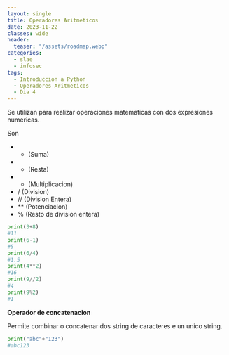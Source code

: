 ```yaml
---
layout: single
title: Operadores Aritmeticos
date: 2023-11-22
classes: wide
header:
  teaser: "/assets/roadmap.webp"
categories:
  - slae
  - infosec
tags:
  - Introduccion a Python
  - Operadores Aritmeticos
  - Dia 4
---
```



Se utilizan para realizar operaciones matematicas con dos expresiones numericas.

Son

- + (Suma)
-  - (Resta)
-  * (Multiplicacion)
-  / (Division)
-  // (Division Entera)
-  ** (Potenciacion)
-  % (Resto de division entera)

```python
print(3+8)
#11
print(6-1)
#5
print(6/4)
#1.5
print(4**2)
#16
print(9//2)
#4
print(9%2)
#1
```


**Operador de concatenacion**

Permite combinar o concatenar dos string de caracteres e un unico string.

```python
print("abc"+"123")
#abc123
```
